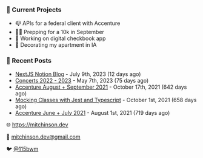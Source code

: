 ### 📌 Current Projects
- 📪 APIs for a federal client with Accenture
- 🏃🏼 Prepping for a 10k in September
- 🤑 Working on digital checkbook app
- 🏡 Decorating my apartment in IA

### 📝 Recent Posts

- [NextJS Notion Blog](https://blog.mitchinson.dev/blog-2023) - July 9th, 2023 (12 days ago)
- [Concerts 2022 - 2023](https://blog.mitchinson.dev/concerts-2023) - May 7th, 2023 (75 days ago)
- [Accenture August + September 2021](https://blog.mitchinson.dev/pillar/aug-sep-21) - October 17th, 2021 (642 days ago)
- [Mocking Classes with Jest and Typescript](https://blog.mitchinson.dev/jest-typescript-mocks) - October 1st, 2021 (658 days ago)
- [Accenture June + July 2021](https://blog.mitchinson.dev/pillar/june-july-21) - August 1st, 2021 (719 days ago)

🌐 https://mitchinson.dev

💌 mitchinson.dev@gmail.com

🐦 [@115bwm](https://twitter.com/115bwm)